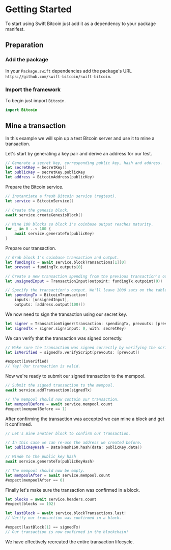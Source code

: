 # Getting Started

To start using Swift Bitcoin just add it as a dependency to your package manifest.

## Preparation

### Add the package

In your `Package.swift` dependencies add the package's URL `https://github.com/swift-bitcoin/swift-bitcoin`.

### Import the framework

To begin just import `Bitcoin`.

```swift
import Bitcoin
```

## Mine a transaction

In this example we will spin up a test Bitcoin server and use it to mine a transaction.

Let's start by generating a key pair and derive an address for our test.

```swift
// Generate a secret key, corresponding public key, hash and address.
let secretKey = SecretKey()
let publicKey = secretKey.publicKey
let address = BitcoinAddress(publicKey)
```

Prepare the Bitcoin service.

```swift
// Instantiate a fresh Bitcoin service (regtest).
let service = BitcoinService()

// Create the genesis block.
await service.createGenesisBlock()

// Mine 100 blocks so block 1's coinbase output reaches maturity.
for _ in 0 ..< 100 {
    await service.generateTo(publicKey)
}
```

Prepare our transaction.

```swift
// Grab block 1's coinbase transaction and output.
let fundingTx = await service.blockTransactions[1][0]
let prevout = fundingTx.outputs[0]

// Create a new transaction spending from the previous transaction's outpoint.
let unsignedInput = TransactionInput(outpoint: fundingTx.outpoint(0))

// Specify the transaction's output. We'll leave 1000 sats on the table to tip miners. We'll re-use the origin address for simplicity.
let spendingTx = BitcoinTransaction(
    inputs: [unsignedInput],
    outputs: [address.output(100)])
```

We now need to sign the transaction using our secret key.

```swift
let signer = TransactionSigner(transaction: spendingTx, prevouts: [prevout])
let signedTx = signer.sign(input: 0, with: secretKey)
```

We can verify that the transaction was signed correctly.

```swift
// Make sure the transaction was signed correctly by verifying the scripts.
let isVerified = signedTx.verifyScript(prevouts: [prevout])

#expect(isVerified)
// Yay! Our transaction is valid.
```

Now we're ready to submit our signed transaction to the mempool.

```swift
// Submit the signed transaction to the mempool.
await service.addTransaction(signedTx)

// The mempool should now contain our transaction.
let mempoolBefore = await service.mempool.count
#expect(mempoolBefore == 1)
```

After confirming the transaction was accepted we can mine a block and get it confirmed.

```swift
// Let's mine another block to confirm our transaction.

// In this case we can re-use the address we created before.
let publicKeyHash = Data(Hash160.hash(data: publicKey.data))

// Minde to the public key hash
await service.generateTo(publicKeyHash)

// The mempool should now be empty.
let mempoolAfter = await service.mempool.count
#expect(mempoolAfter == 0)
```

Finally let's make sure the transaction was confirmed in a block.

```swift
let blocks = await service.headers.count
#expect(blocks == 102)

let lastBlock = await service.blockTransactions.last!
// Verify our transaction was confirmed in a block.

#expect(lastBlock[1] == signedTx)
// Our transaction is now confirmed in the blockchain!
```

We have effectively recreated the entire transaction lifecycle.
